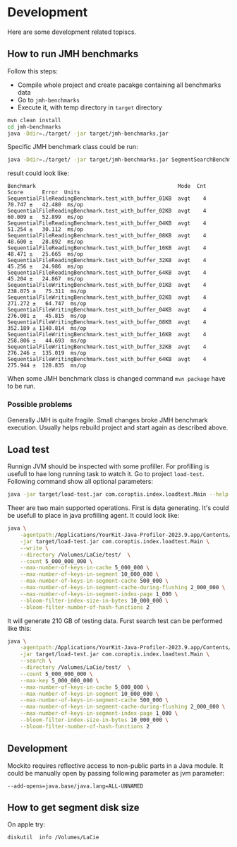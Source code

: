 # Development

Here are some development related topiscs.

## How to run JMH benchmarks

Follow this steps:
* Compile whole project and create pacakge containing all benchmarks data
* Go to `jmh-benchmarks`
* Execute it, with temp directory in `target` directory

```bash
mvn clean install
cd jmh-benchmarks
java -Ddir=./target/ -jar target/jmh-benchmarks.jar
```

Specific JMH benchmark class could be run:

```bash
java -Ddir=./target/ -jar target/jmh-benchmarks.jar SegmentSearchBenchmark
```

result could look like:

```
Benchmark                                             Mode  Cnt    Score      Error  Units
SequentialFileReadingBenchmark.test_with_buffer_01KB  avgt    4   70.747 ±   42.480  ms/op
SequentialFileReadingBenchmark.test_with_buffer_02KB  avgt    4   60.009 ±   52.899  ms/op
SequentialFileReadingBenchmark.test_with_buffer_04KB  avgt    4   51.254 ±   30.112  ms/op
SequentialFileReadingBenchmark.test_with_buffer_08KB  avgt    4   48.600 ±   28.892  ms/op
SequentialFileReadingBenchmark.test_with_buffer_16KB  avgt    4   48.471 ±   25.665  ms/op
SequentialFileReadingBenchmark.test_with_buffer_32KB  avgt    4   45.256 ±   24.986  ms/op
SequentialFileReadingBenchmark.test_with_buffer_64KB  avgt    4   45.204 ±   24.867  ms/op
SequentialFileWritingBenchmark.test_with_buffer_01KB  avgt    4  238.075 ±   75.311  ms/op
SequentialFileWritingBenchmark.test_with_buffer_02KB  avgt    4  271.272 ±   64.747  ms/op
SequentialFileWritingBenchmark.test_with_buffer_04KB  avgt    4  276.001 ±   45.815  ms/op
SequentialFileWritingBenchmark.test_with_buffer_08KB  avgt    4  352.189 ± 1140.814  ms/op
SequentialFileWritingBenchmark.test_with_buffer_16KB  avgt    4  258.806 ±   44.693  ms/op
SequentialFileWritingBenchmark.test_with_buffer_32KB  avgt    4  276.246 ±  135.019  ms/op
SequentialFileWritingBenchmark.test_with_buffer_64KB  avgt    4  275.944 ±  128.835  ms/op
```

When some JMH benchmark class is changed command `mvn package` have to be run.

### Possible problems

Generally JMH is quite fragile. Small changes broke JMH benchmark execution. Usually helps rebuild project and start again as described above.

## Load test

Runnign JVM should be inspected with some profiller. For profilling is usefull to hae long running task to watch it. Go to project `load-test`. Following command show all optional parameters:

```bash
java -jar target/load-test.jar com.coroptis.index.loadtest.Main --help
```

Theer are two main supported operations. First is data generating. It's could be usefull to place in java profilling agent. It could look like:

```bash
java \
    -agentpath:/Applications/YourKit-Java-Profiler-2023.9.app/Contents/Resources/bin/mac/libyjpagent.dylib=exceptions=disable,delay=10000,listen=all \
    -jar target/load-test.jar com.coroptis.index.loadtest.Main \
    --write \
    --directory /Volumes/LaCie/test/  \
    --count 5_000_000_000 \
    --max-number-of-keys-in-cache 5_000_000 \
    --max-number-of-keys-in-segment 10_000_000 \
    --max-number-of-keys-in-segment-cache 500_000 \
    --max-number-of-keys-in-segment-cache-during-flushing 2_000_000 \
    --max-number-of-keys-in-segment-index-page 1_000 \
    --bloom-filter-index-size-in-bytes 10_000_000 \
    --bloom-filter-number-of-hash-functions 2
```

It will generate 210 GB of testing data. Furst search test can be performed like this:

```bash
java \
    -agentpath:/Applications/YourKit-Java-Profiler-2023.9.app/Contents/Resources/bin/mac/libyjpagent.dylib=exceptions=disable,delay=10000,listen=all \
    -jar target/load-test.jar com.coroptis.index.loadtest.Main \
    --search \
    --directory /Volumes/LaCie/test/  \
    --count 5_000_000_000 \
    --max-key 5_000_000_000 \
    --max-number-of-keys-in-cache 5_000_000 \
    --max-number-of-keys-in-segment 10_000_000 \
    --max-number-of-keys-in-segment-cache 500_000 \
    --max-number-of-keys-in-segment-cache-during-flushing 2_000_000 \
    --max-number-of-keys-in-segment-index-page 1_000 \
    --bloom-filter-index-size-in-bytes 10_000_000 \
    --bloom-filter-number-of-hash-functions 2
```





## Development

Mockito requires reflective access to non-public parts in a Java module. It could be manually open by passing following parameter as jvm parameter:

```
--add-opens=java.base/java.lang=ALL-UNNAMED
```



## How to get segment disk size

On apple try:

```
diskutil  info /Volumes/LaCie
```

